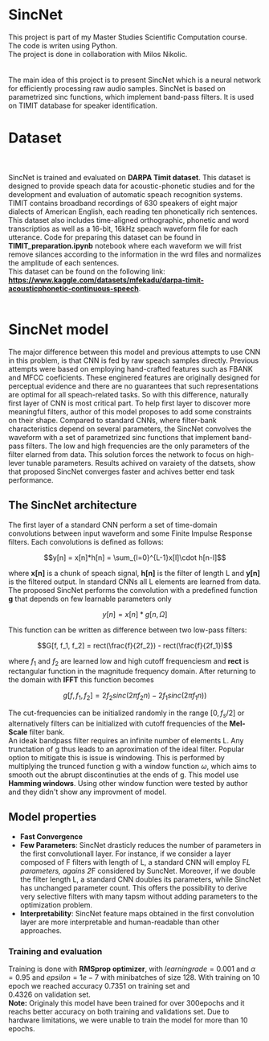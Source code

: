 # SincNet

This project is part of my Master Studies Scientific Computation course. The code is writen using Python. <br>
The project is done in collaboration with Milos Nikolic. <br><br><br> The main idea of this project is to present SincNet which is a neural network for efficiently processing raw audio samples. SincNet is based on parametrized sinc functions, which implement band-pass filters. It is used on TIMIT database for speaker identification.

# Dataset <br><br>
SincNet is trained and evaluated on **DARPA Timit dataset**. This dataset is designed to provide speach data for acoustic-phonetic studies and for the development and evaluation of automatic speach recognition systems. TIMIT contains broadband recordings of 630 speakers of eight major dialects of American English, each reading ten phonetically rich sentences. This dataset also includes time-aligned orthographic, phonetic and word transcriptios as well as a 16-bit, 16kHz speach waveform file for each utterance. 
Code for preparing this dataset can be found in **TIMIT_preparation.ipynb** notebook where each waveform  we will frist remove silances according to the information in the wrd files and normalizes the amplitude of each sentences.
<br> This dataset can be found on the following link: **https://www.kaggle.com/datasets/mfekadu/darpa-timit-acousticphonetic-continuous-speech**. <br><br>

# SincNet model

The major difference between this model and previous attempts to use CNN in this problem, is that CNN is fed by raw speach samples directly. Previous attempts were based on employing hand-crafted features such as FBANK and MFCC coeficients. These enginered features are originally designed for perceptual evidence and there are no guarantees that such representations are optimal for all speach-related tasks. So with this difference, naturally first layer of CNN is most critical part. To help first layer to discover more meaningful filters, author of this model proposes to add some constraints on their shape. Compared to standard CNNs, where filter-bank characteristics depend on several parameters, the SincNet convolves the waveform with a set of parametrized sinc functions that implement band-pass filters. The low and high frequencies are the only parameters of the filter elarned from data. This solution forces the network to focus on high-lever tunable parameters. Results achived on varaiety of the datsets, show that proposed SincNet converges faster and achives better end task performance. <br>

## The SincNet architecture
The first layer of a standard CNN perform a set of time-domain convolutions between input waveform and some Finite Impulse Response filters. Each convolutions is defined as follows:
```math
y[n] = x[n]*h[n] = \sum_{l=0}^{L-1}x[l]\cdot h[n-l]
```
where **x[n]** is a chunk of speach signal, **h[n]** is the filter of length L and **y[n]** is the filtered output. In standard CNNs all L elements are learned from data. <br>
The proposed SincNet performs the convolution with a predefined function **g** that depends on few learnable parameters only
```math
y[n] = x[n]*g[n, \Omega]
```
This function can be written as difference between two low-pass filters:
```math
G[f, f_1, f_2] = rect(\frac{f}{2f_2}) - rect(\frac{f}{2f_1})
```
where $f_1$ and  $f_2$ are learned low and high cutoff frequenciesm and **rect** is rectangular function in the magnitude frequency domain. After returning to the domain with **IFFT** this function becomes 
```math
g[f, f_1, f_2] = 2f_2 sinc(2 \pi f_2 n) - 2f_1 sinc(2 \pi f_1 n))
```
The cut-frequencies can be initialized randomly in the range $[0, f_s /2]$ or alternatively filters can be initialized with cutoff frequencies of the **Mel-Scale** filter bank. <br>
An ideak bandpass filter requires an infinite number of elements L. Any trunctation of g thus leads to an aproximation of the ideal filter. Popular option to mitigate this is issue is windowing. This is performed by multiplying the trunced function g with a window function $\omega$, which aims to smooth out the abrupt discontinuties at the ends of g. This model use **Hamming windows**. Using other window function were tested by author and they didn't show any improvment of model. <br>

## Model properties

- **Fast Convergence**
- **Few Parameters**: SincNet drasticly reduces the number of parameters in the first convolutionall layer. For instance, if we consider a layer composed of F filters with length of L, a standard CNN will employ F*L parameters, agains 2*F considered by SuncNet. Moreover, if we double the filter length L, a standard CNN doubles its parameters, while SincNet has unchanged parameter count. This offers the possibility to derive very selective filters with many tapsm without adding parameters to the optimization problem.
- **Interpretability**: SincNet feature maps obtained in the first convolution layer are more interpretable and human-readable than other approaches.

### Training and evaluation
Training is done with **RMSprop optimizer**, with  $learning rade = 0.001$ and   $\alpha = 0.95$ and $epsilon=1e-7$ with minibatches of size 128. With training on 10 epoch we reached accuracy 0.7351 on training set and  
0.4326 on validation set. <br>
**Note:** Originaly this model have been trained for over 300epochs and it reachs better accuracy on both training and validations set. Due to hardware limitations, we were unable to train the model for more than 10 epochs.
